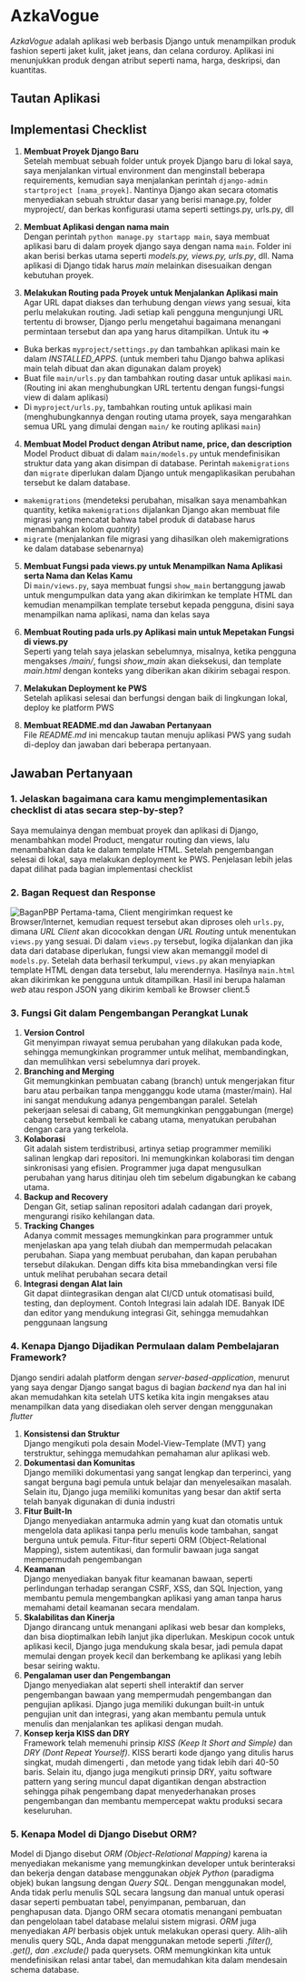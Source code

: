 # AzkaVogue
_AzkaVogue_ adalah aplikasi web berbasis Django untuk menampilkan produk fashion seperti jaket kulit, jaket jeans, dan celana corduroy. Aplikasi ini menunjukkan produk dengan atribut seperti nama, harga, deskripsi, dan kuantitas.

## Tautan Aplikasi

## Implementasi Checklist
1. **Membuat Proyek Django Baru**<br>
Setelah membuat sebuah folder untuk proyek Django baru di lokal saya, saya menjalankan virtual environment dan menginstall beberapa requirements, kemudian saya menjalankan perintah `django-admin startproject [nama_proyek]`. Nantinya Django akan secara otomatis menyediakan sebuah struktur dasar yang berisi manage.py, folder myproject/, dan berkas konfigurasi utama seperti settings.py, urls.py, dll

2. **Membuat Aplikasi dengan nama main**<br>
Dengan perintah `python manage.py startapp main`, saya membuat aplikasi baru di dalam proyek django saya dengan nama `main`. Folder ini akan berisi berkas utama seperti _models.py, views.py, urls.py_, dll. Nama aplikasi di Django tidak harus _main_ melainkan disesuaikan dengan kebutuhan proyek.

3. **Melakukan Routing pada Proyek untuk Menjalankan Aplikasi main**<br>
Agar URL dapat diakses dan terhubung dengan _views_ yang sesuai, kita perlu melakukan routing. Jadi setiap kali pengguna mengunjungi URL tertentu di browser, Django perlu mengetahui bagaimana menangani permintaan tersebut dan apa yang harus ditampilkan. Untuk itu =>
- Buka berkas `myproject/settings.py` dan tambahkan aplikasi main ke dalam _INSTALLED_APPS_. (untuk memberi tahu Django bahwa aplikasi main telah dibuat dan akan digunakan dalam proyek)<br>
- Buat file `main/urls.py` dan tambahkan routing dasar untuk aplikasi `main`. (Routing ini akan menghubungkan URL tertentu dengan fungsi-fungsi view di dalam aplikasi) <br>
- Di `myproject/urls.py`, tambahkan routing untuk aplikasi main (menghubungkannya dengan routing utama proyek, saya mengarahkan semua URL yang dimulai dengan `main/` ke routing aplikasi `main`) <br>

4. **Membuat Model Product dengan Atribut name, price, dan description**<br>
Model Product dibuat di dalam `main/models.py` untuk mendefinisikan struktur data yang akan disimpan di database. Perintah `makemigrations` dan `migrate` diperlukan dalam Django untuk mengaplikasikan perubahan tersebut ke dalam database. 
- `makemigrations` (mendeteksi perubahan, misalkan saya menambahkan quantity, ketika `makemigrations` dijalankan Django akan membuat file migrasi yang mencatat bahwa tabel produk di database harus menambahkan kolom _quantity_)<br>
- `migrate` (menjalankan file migrasi yang dihasilkan oleh makemigrations ke dalam database sebenarnya) <br>

5. **Membuat Fungsi pada views.py untuk Menampilkan Nama Aplikasi serta Nama dan Kelas Kamu**<br>
Di `main/views.py`, saya membuat fungsi `show_main` bertanggung jawab untuk mengumpulkan data yang akan dikirimkan ke template HTML dan kemudian menampilkan template tersebut kepada pengguna, disini saya menampilkan nama aplikasi, nama dan kelas saya

6. **Membuat Routing pada urls.py Aplikasi main untuk Mepetakan Fungsi di views.py**<br>
Seperti yang telah saya jelaskan sebelumnya, misalnya, ketika pengguna mengakses */main/*, fungsi *show_main* akan dieksekusi, dan template _main.html_ dengan konteks yang diberikan akan dikirim sebagai respon.

7. **Melakukan Deployment ke PWS**<br>
Setelah aplikasi selesai dan berfungsi dengan baik di lingkungan lokal, deploy ke platform PWS

8. **Membuat README.md dan Jawaban Pertanyaan**<br>
File _README.md_ ini mencakup tautan menuju aplikasi PWS yang sudah di-deploy dan jawaban dari beberapa pertanyaan.

## Jawaban Pertanyaan
### 1. Jelaskan bagaimana cara kamu mengimplementasikan checklist di atas secara step-by-step?
Saya memulainya dengan membuat proyek dan aplikasi di Django, menambahkan model Product, mengatur routing dan views, lalu menambahkan data ke dalam template HTML. Setelah pengembangan selesai di lokal, saya melakukan deployment ke PWS. Penjelasan lebih jelas dapat dilihat pada bagian implementasi checklist<br>

### 2. Bagan Request dan Response
![BaganPBP](https://github.com/user-attachments/assets/c32be3a2-10b2-448a-b2e6-38964b872a2f)
Pertama-tama, Client mengirimkan request ke Browser/Internet, kemudian request tersebut akan diproses oleh `urls.py`, dimana _URL Client_ akan dicocokkan dengan _URL Routing_ untuk menentukan `views.py` yang sesuai. Di dalam `views.py` tersebut, logika dijalankan dan jika data dari database diperlukan, fungsi view akan memanggil model di `models.py`. Setelah data berhasil terkumpul, `views.py` akan menyiapkan template HTML dengan data tersebut, lalu merendernya. Hasilnya `main.html` akan dikirimkan ke pengguna untuk ditampilkan. Hasil ini berupa halaman _web_ atau respon JSON yang dikirim kembali ke Browser client.5

### 3. Fungsi Git dalam Pengembangan Perangkat Lunak
1. **Version Control**<br>
Git menyimpan riwayat semua perubahan yang dilakukan pada kode, sehingga memungkinkan programmer untuk melihat, membandingkan, dan memulihkan versi sebelumnya dari proyek.
2. **Branching and Merging**<br>
Git memungkinkan pembuatan cabang (branch) untuk mengerjakan fitur baru atau perbaikan tanpa mengganggu kode utama (master/main). Hal ini sangat mendukung adanya pengembangan paralel. Setelah pekerjaan selesai di cabang, Git memungkinkan penggabungan (merge) cabang tersebut kembali ke cabang utama, menyatukan perubahan dengan cara yang terkelola.
3. **Kolaborasi**<br>
Git adalah sistem terdistribusi, artinya setiap programmer memiliki salinan lengkap dari repositori. Ini memungkinkan kolaborasi tim dengan sinkronisasi yang efisien. Programmer juga dapat mengusulkan perubahan yang harus ditinjau oleh tim sebelum digabungkan ke cabang utama.
4. **Backup and Recovery**<br>
Dengan Git, setiap salinan repositori adalah cadangan dari proyek, mengurangi risiko kehilangan data.
5. **Tracking Changes**<br>
Adanya commit messages memungkinkan para programmer untuk menjelaskan apa yang telah diubah dan mempermudah pelacakan perubahan. Siapa yang membuat perubahan, dan kapan perubahan tersebut dilakukan. Dengan diffs kita bisa mmebandingkan versi file untuk melihat perubahan secara detail
6. **Integrasi dengan Alat lain**<br>
Git dapat diintegrasikan dengan alat CI/CD untuk otomatisasi build, testing, dan deployment. Contoh Integrasi lain adalah IDE. Banyak IDE dan editor yang mendukung integrasi Git, sehingga memudahkan penggunaan langsung

### 4. Kenapa Django Dijadikan Permulaan dalam Pembelajaran Framework?
Django sendiri adalah platform dengan _server-based-application_, menurut yang saya dengar Django sangat bagus di bagian _backend_ nya dan hal ini akan memudahkan kita setelah UTS ketika kita ingin mengakses atau menampilkan data yang disediakan oleh server dengan menggunakan _flutter_
1. **Konsistensi dan Struktur**<br>
Django mengikuti pola desain Model-View-Template (MVT) yang terstruktur, sehingga memudahkan pemahaman alur aplikasi web.<br>
2. **Dokumentasi dan Komunitas**<br>
Django memiliki dokumentasi yang sangat lengkap dan terperinci, yang sangat berguna bagi pemula untuk belajar dan menyelesaikan masalah. Selain itu, Django juga memiliki komunitas yang besar dan aktif serta telah banyak digunakan di dunia industri<br>
3. **Fitur Built-In**<br>
Django menyediakan antarmuka admin yang kuat dan otomatis untuk mengelola data aplikasi tanpa perlu menulis kode tambahan, sangat berguna untuk pemula. Fitur-fitur seperti ORM (Object-Relational Mapping), sistem autentikasi, dan formulir bawaan juga sangat mempermudah pengembangan<br>
4. **Keamanan**<br>
Django menyediakan banyak fitur keamanan bawaan, seperti perlindungan terhadap serangan CSRF, XSS, dan SQL Injection, yang membantu pemula mengembangkan aplikasi yang aman tanpa harus memahami detail keamanan secara mendalam.<br>
5. **Skalabilitas dan Kinerja**<br>
Django dirancang untuk menangani aplikasi web besar dan kompleks, dan bisa dioptimalkan lebih lanjut jika diperlukan. Meskipun cocok untuk aplikasi kecil, Django juga mendukung skala besar, jadi pemula dapat memulai dengan proyek kecil dan berkembang ke aplikasi yang lebih besar seiring waktu.<br>
6. **Pengalaman user dan Pengembangan**<br>
Django menyediakan alat seperti shell interaktif dan server pengembangan bawaan yang mempermudah pengembangan dan pengujian aplikasi. Django juga memiliki dukungan built-in untuk pengujian unit dan integrasi, yang akan membantu pemula untuk menulis dan menjalankan tes aplikasi dengan mudah.<br>
7. **Konsep kerja KISS dan DRY**<br>
Framework telah memenuhi prinsip _KISS (Keep It Short and Simple)_ dan _DRY (Dont Repeat Yourself)_. KISS berarti kode django yang ditulis harus singkat, mudah dimengerti , dan metode yang tidak lebih dari 40-50 baris. Selain itu, django juga mengikuti prinsip DRY, yaitu software pattern yang sering muncul dapat digantikan dengan abstraction sehingga pihak pengembang dapat menyederhanakan proses pengembangan dan membantu mempercepat waktu produksi secara keseluruhan.<br>

### 5. Kenapa Model di Django Disebut ORM?
Model di Django disebut _ORM (Object-Relational Mapping)_ karena ia menyediakan mekanisme yang memungkinkan developer untuk berinteraksi dan bekerja dengan database menggunakan _objek Python_ (paradigma objek) bukan langsung dengan _Query SQL_. Dengan menggunakan model, Anda tidak perlu menulis SQL secara langsung dan manual untuk operasi dasar seperti pembuatan tabel, penyimpanan, pembaruan, dan penghapusan data. Django ORM secara otomatis menangani pembuatan dan pengelolaan tabel database melalui sistem migrasi. _ORM_ juga menyediakan _API_ berbasis objek untuk melakukan operasi query. Alih-alih menulis query SQL, Anda dapat menggunakan metode seperti _.filter(), .get(), dan .exclude()_ pada querysets. ORM memungkinkan kita untuk mendefinisikan relasi antar tabel, dan memudahkan kita dalam mendesain schema database.

